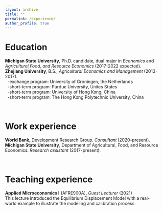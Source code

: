 ```yaml
---
layout: archive
title: ""
permalink: /experience/
author_profile: true
---
```


# Education
   **Michigan State University**, Ph.D. candidate, dual major in *Economics* and *Agricultural,Food, and Resource Economics* (2017-2022 expected).    
   **Zhejiang University**, B.S., *Agricultural Economics and Management* (2013-2017).      
     &nbsp;&nbsp;-exchange program: University of Groningen, the Netherlands      
     &nbsp;&nbsp;-short-term program: Purdue University, Unites States       
     &nbsp;&nbsp;-short-term program: University of Hong Kong, China       
     &nbsp;&nbsp;-short-term program: The Hong Kong Polytechnic University, China      


&nbsp;


# Work experience
  **World Bank**, Development Research Group. *Consultant* (2020-present).      
  **Michigan State University**, Department of Agricultural, Food, and Resource Economics. *Research assistant* (2017-present).
 
 
&nbsp;
 
 
# Teaching experience
  **Applied Microeconomics I** (AFRE900A), *Guest Lecturer* (2021)     
  This lecture introduced the Equilibrium Displacement Model with a real-world example to illustrate the modeling and calibration process.
